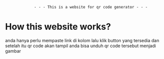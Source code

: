                  - - - This is a website for qr code generator - - -

# How this website works?
anda hanya perlu mempaste link di kolom lalu klik button yang tersedia dan setelah itu qr code akan tampil anda bisa unduh qr code tersebut menjadi gambar

